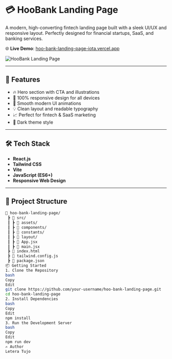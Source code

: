 # 💳 HooBank Landing Page

A modern, high-converting fintech landing page built with a sleek UI/UX and responsive layout. Perfectly designed for financial startups, SaaS, and banking services.

🌐 **Live Demo**: [hoo-bank-landing-page-iota.vercel.app](https://hoo-bank-landing-page-iota.vercel.app/)

![HooBank Landing Page](https://hoo-bank-landing-page-iota.vercel.app/og-image.jpg)

---

## 🚀 Features

- 🔥 Hero section with CTA and illustrations
- 📱 100% responsive design for all devices
- 🎨 Smooth modern UI animations
- 💡 Clean layout and readable typography
- 📈 Perfect for fintech & SaaS marketing
- 🌙 Dark theme style

---

## 🛠️ Tech Stack

- **React.js**
- **Tailwind CSS**
- **Vite**
- **JavaScript (ES6+)**
- **Responsive Web Design**

---

## 📁 Project Structure

```bash
📁 hoo-bank-landing-page/
 ┣ 📁 src/
 ┃ ┣ 📁 assets/
 ┃ ┣ 📁 components/
 ┃ ┣ 📁 constants/
 ┃ ┣ 📁 layout/
 ┃ ┣ 📄 App.jsx
 ┃ ┣ 📄 main.jsx
 ┣ 📄 index.html
 ┣ 📄 tailwind.config.js
 ┣ 📄 package.json
📦 Getting Started
1. Clone the Repository
bash
Copy
Edit
git clone https://github.com/your-username/hoo-bank-landing-page.git
cd hoo-bank-landing-page
2. Install Dependencies
bash
Copy
Edit
npm install
3. Run the Development Server
bash
Copy
Edit
npm run dev
✍️ Author
Letera Tujo 
